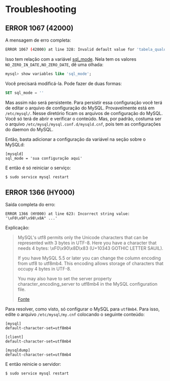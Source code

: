 Troubleshooting
===============

ERROR 1067 (42000)
------------------

A mensagem de erro completa:

~~~ bash
ERROR 1067 (42000) at line 328: Invalid default value for 'tabela_qualquer'
~~~

Isso tem relação com a variável [sql_mode](https://dev.mysql.com/doc/refman/5.7/en/sql-mode.html). Nela tem os valores `NO_ZERO_IN_DATE,NO_ZERO_DATE`, dê uma olhada:

~~~ sql
mysql> show variables like 'sql_mode';
~~~

Você precisará modificá-la. Pode fazer de duas formas:

~~~ sql
SET sql_mode = ''
~~~

Mas assim não será persistente. Para persistir essa configuração você terá de editar o arquivo de configuração do MySQL. Provavelmente está em `/etc/mysql/`. Nesse diretório ficam os arquivos de configuração do MySQL. Você só terá de abrir e verificar o conteúdo. Mas, por padrão, costuma ser o arquivo `/etc/mysql/mysql.conf.d/mysqld.cnf`, pois tem as configurações do daemon do MySQL.

Então, basta adicionar a configuração da variável na seção sobre o MySQLd:

~~~
[mysqld]
sql_mode = 'sua configuração aqui'
~~~

E então é só reiniciar o serviço:

~~~
$ sudo service mysql restart
~~~

ERROR 1366 (HY000)
------------------

Saída completa do erro:

~~~
ERROR 1366 (HY000) at line 623: Incorrect string value: '\xF0\x9F\x98\x8A" ...'
~~~

Explicação:

> MySQL's utf8 permits only the Unicode characters that can be represented with 3 bytes in UTF-8. Here you have a character that needs 4 bytes: \xF0\x90\x8D\x83 (U+10343 GOTHIC LETTER SAUIL).
>
> If you have MySQL 5.5 or later you can change the column encoding from utf8 to utf8mb4. This encoding allows storage of characters that occupy 4 bytes in UTF-8.
>
> You may also have to set the server property character_encoding_server to utf8mb4 in the MySQL configuration file.
>
> [Fonte](http://stackoverflow.com/questions/10957238/incorrect-string-value-when-trying-to-insert-utf-8-into-mysql-via-jdbc)

Para resolver, como visto, só configurar o MySQL para `utf8mb4`. Para isso, edite o arquivo `/etc/mysql/my.cnf` colocando o seguinte conteúdo:

~~~
[mysql]
default-character-set=utf8mb4

[client]
default-character-set=utf8mb4

[mysqldump]
default-character-set=utf8mb4
~~~

E então reinicie o servidor:

~~~
$ sudo service mysql restart
~~~
